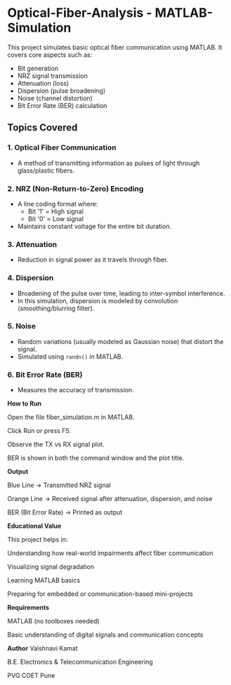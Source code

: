 # Optical-Fiber-Analysis - MATLAB-Simulation

This project simulates basic optical fiber communication using MATLAB. It covers core aspects such as:

- Bit generation
- NRZ signal transmission
- Attenuation (loss)
- Dispersion (pulse broadening)
- Noise (channel distortion)
- Bit Error Rate (BER) calculation

## Topics Covered

### 1. Optical Fiber Communication
- A method of transmitting information as pulses of light through glass/plastic fibers.
### 2. NRZ (Non-Return-to-Zero) Encoding
- A line coding format where:
  - Bit '1' = High signal
  - Bit '0' = Low signal
- Maintains constant voltage for the entire bit duration.
### 3. Attenuation
- Reduction in signal power as it travels through fiber.
### 4. Dispersion
- Broadening of the pulse over time, leading to inter-symbol interference.
- In this simulation, dispersion is modeled by convolution (smoothing/blurring filter).
### 5. Noise
- Random variations (usually modeled as Gaussian noise) that distort the signal.
- Simulated using `randn()` in MATLAB.
### 6. Bit Error Rate (BER)
- Measures the accuracy of transmission.

**How to Run**

Open the file fiber_simulation.m in MATLAB.

Click Run or press F5.

Observe the TX vs RX signal plot.

BER is shown in both the command window and the plot title.

**Output**


Blue Line → Transmitted NRZ signal

Orange Line → Received signal after attenuation, dispersion, and noise

BER (Bit Error Rate) → Printed as output

**Educational Value**

This project helps in:

Understanding how real-world impairments affect fiber communication

Visualizing signal degradation

Learning MATLAB basics

Preparing for embedded or communication-based mini-projects

**Requirements**

MATLAB (no toolboxes needed)

Basic understanding of digital signals and communication concepts

**Author**
Vaishnavi Kamat

B.E. Electronics & Telecommunication Engineering

PVG COET Pune

